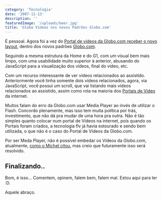 ```yaml
---
category: 'Tecnologia'
date: '2007-11-13'
description: ''
featuredImage: '/uploads/beer.jpg'
title: 'Globo Vídeos nos novos Padrões Globo.com'
---
```


É pessoal. Agora foi a vez do [Portal de vídeos da Globo.com receber o novo layout](http://video.globo.com/), dentro dos novos padrões [Globo.com](http://www.globo.com/).

Seguindo a mesma estrutura da Home e do G1, com um visual bem mais limpo, com uma usabilidade muito superior à anterior, abusando do JavaScript para a visualização dos vídeos, final do vídeo, etc.

Com um recurso interessante de ver vídeos relacionados ao assistido. Anteriormente você tinha somente dois vídeos relacionados, agora, via JavaScript, você possui um scroll, que vai listando mais vídeos relacionados ao assistido, assim como rola na maioria dos [Portais de Vídeo](http://videolog.uol.com.br) da internet.

Muitos falam do erro da Globo.com usar Media Player ao invés de utilizar o Flash. Concordo plenamente, mas isso tem muita política por trás, investimento, que não dá pra mudar de uma hora pra outra. Não é tão simples quanto colocar num portal de Vídeos na internet, pois quando os Portais foram criados, a tecnologia flv já havia estourado e sendo bem utilizada, o que não é o caso do Portal de Vídeos da Globo.com.

Por ser Meda Player, não é possível embedar os Vídeos da Globo.com, atualmente, [como o Michel citou](http://www.viuisso.com.br/2007/11/12/globocom-videos-andou-pra-frente/), mas creio que futuramente isso será resolvido.

## Finalizando..

Bom, é isso... Comentem, opinem, falem bem, falem mal. Estou aqui para ler :D.

Aquele abraço.
